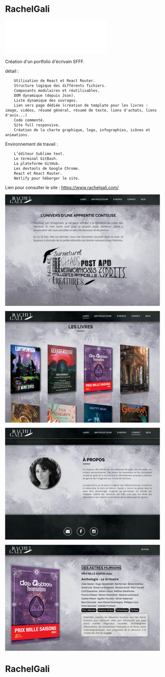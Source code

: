 # RachelGali

![Preview](https://raw.githubusercontent.com/GilBrou/RachelGali/master/public/img/RGLogo.webp)

Création d'un portfolio d'écrivain SFFF.

détail :

		Utilisation de React et React Router.
		Structure logique des différents fichiers.
		Composants modulaires et réutilisables.
		DOM dynamique (depuis Json).
		Liste dynamique des ouvrages.
		Lien vers page dédiée (création de template pour les livres : image, vidéos, résumé général, résumé de texte, liens d'achats, liens d'avis...)
		Code commenté.
		Site full responsive.
		Création de la charte graphique, logo, infographies, icônes et animations.
	

Environnement de travail :

		L’éditeur Sublime text.
		Le terminal GitBash.
		La plateforme GitHub.
		Les devtools de Google Chrome. 
		React et React Router.		
		Netlify pour héberger le site.

Lien pour consulter le site : https://www.rachelgali.com/

![Preview](https://raw.githubusercontent.com/GilBrou/RachelGali/master/public/img/Site1.webp)

![Preview](https://raw.githubusercontent.com/GilBrou/RachelGali/master/public/img/Site2.webp)

![Preview](https://raw.githubusercontent.com/GilBrou/RachelGali/master/public/img/Site3.webp)

![Preview](https://raw.githubusercontent.com/GilBrou/RachelGali/master/public/img/Site4.webp)
# RachelGali
